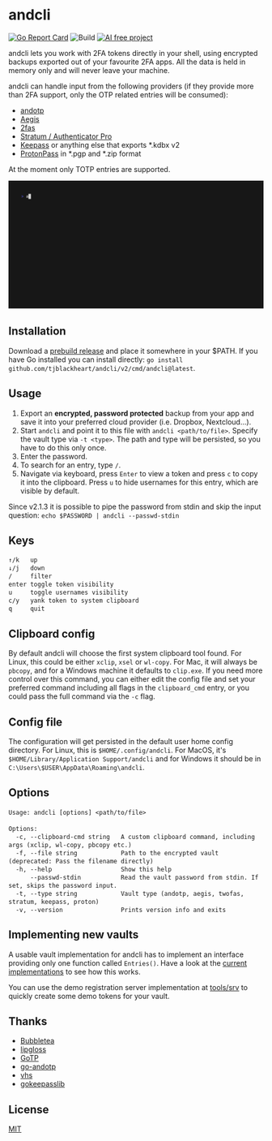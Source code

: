# andcli

[![Go Report Card](https://goreportcard.com/badge/github.com/tjblackheart/andcli)](https://goreportcard.com/report/github.com/tjblackheart/andcli) ![Build](https://github.com/tjblackheart/andcli/actions/workflows/build.yaml/badge.svg) [![AI free project](https://img.shields.io/badge/AI-is_a_lie-cc0000?logo=githubcopilot&logoColor=white)](https://deplet.ing/the-copilot-delusion)

andcli lets you work with 2FA tokens directly in your shell, using encrypted backups exported out of your favourite 2FA apps. All the data is held in memory only and will never leave your machine.

andcli can handle input from the following providers (if they provide more than 2FA support, only the OTP related entries will be consumed):

- [andotp](https://github.com/andOTP/andOTP)
- [Aegis](https://getaegis.app)
- [2fas](https://2fas.com)
- [Stratum / Authenticator Pro](https://stratumauth.com)
- [Keepass](https://www.keepassdx.com/) or anything else that exports \*.kdbx v2
- [ProtonPass](https://proton.me/pass) in \*.pgp and \*.zip format

At the moment only TOTP entries are supported.

![Demo](doc/demo.gif "Demo")

## Installation

Download a [prebuild release](https://github.com/tjblackheart/andcli/releases) and place it somewhere in your $PATH. If you have Go installed you can install directly: `go install github.com/tjblackheart/andcli/v2/cmd/andcli@latest`.

## Usage

1. Export an **encrypted, password protected** backup from your app and save it into your preferred cloud provider (i.e. Dropbox, Nextcloud...).
2. Start `andcli` and point it to this file with `andcli <path/to/file>`. Specify the vault type via `-t <type>`. The path and type will be persisted, so you have to do this only once.
3. Enter the password.
4. To search for an entry, type `/`.
5. Navigate via keyboard, press `Enter` to view a token and press `c` to copy it into the clipboard. Press `u` to hide usernames for this entry, which are visible by default.

Since v2.1.3 it is possible to pipe the password from stdin and skip the input question: `echo $PASSWORD | andcli --passwd-stdin`

## Keys

```text
↑/k   up
↓/j   down
/     filter
enter toggle token visibility
u     toggle usernames visibility
c/y   yank token to system clipboard
q     quit
```

## Clipboard config

By default andcli will choose the first system clipboard tool found. For Linux, this could be either `xclip`, `xsel` or `wl-copy`. For Mac, it will always be `pbcopy`, and for a Windows machine it defaults to `clip.exe`. If you need more control over this command, you can either edit the config file and set your preferred command including all flags in the `clipboard_cmd` entry, or you could pass the full command via the `-c` flag.

## Config file

The configuration will get persisted in the default user home config directory. For Linux, this is `$HOME/.config/andcli`. For MacOS, it's `$HOME/Library/Application Support/andcli` and for Windows it should be in `C:\Users\$USER\AppData\Roaming\andcli`.

## Options

```text
Usage: andcli [options] <path/to/file>

Options:
  -c, --clipboard-cmd string   A custom clipboard command, including args (xclip, wl-copy, pbcopy etc.)
  -f, --file string            Path to the encrypted vault (deprecated: Pass the filename directly)
  -h, --help                   Show this help
      --passwd-stdin           Read the vault password from stdin. If set, skips the password input.
  -t, --type string            Vault type (andotp, aegis, twofas, stratum, keepass, proton)
  -v, --version                Prints version info and exits
```

## Implementing new vaults

A usable vault implementation for andcli has to implement an interface providing only one function called `Entries()`. Have a look at the [current implementations](internal/vaults) to see how this works.

You can use the demo registration server implementation at [tools/srv](tools/srv) to quickly create some demo tokens for your vault.

## Thanks

- [Bubbletea](https://github.com/charmbracelet/bubbletea)
- [lipgloss](https://github.com/charmbracelet/lipgloss)
- [GoTP](https://github.com/xlzd/gotp)
- [go-andotp](https://github.com/grijul/go-andotp)
- [vhs](https://github.com/charmbracelet/vhs)
- [gokeepasslib](https://github.com/tobischo/gokeepasslib)

## License

[MIT](LICENSE.md)
